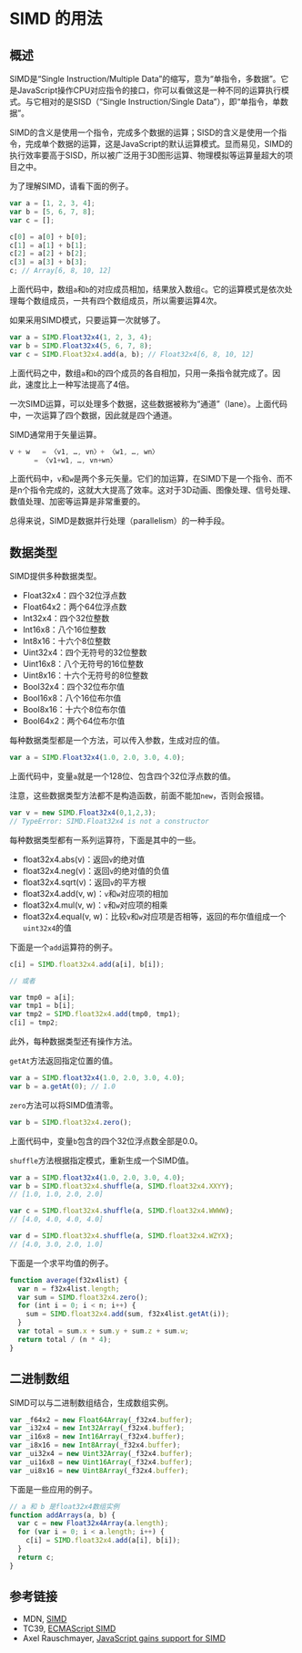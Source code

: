 # SIMD 的用法

## 概述

SIMD是“Single Instruction/Multiple Data”的缩写，意为“单指令，多数据”。它是JavaScript操作CPU对应指令的接口，你可以看做这是一种不同的运算执行模式。与它相对的是SISD（“Single Instruction/Single Data”），即“单指令，单数据”。

SIMD的含义是使用一个指令，完成多个数据的运算；SISD的含义是使用一个指令，完成单个数据的运算，这是JavaScript的默认运算模式。显而易见，SIMD的执行效率要高于SISD，所以被广泛用于3D图形运算、物理模拟等运算量超大的项目之中。

为了理解SIMD，请看下面的例子。

```javascript
var a = [1, 2, 3, 4];
var b = [5, 6, 7, 8];
var c = [];

c[0] = a[0] + b[0];
c[1] = a[1] + b[1];
c[2] = a[2] + b[2];
c[3] = a[3] + b[3];
c; // Array[6, 8, 10, 12]
```

上面代码中，数组`a`和`b`的对应成员相加，结果放入数组`c`。它的运算模式是依次处理每个数组成员，一共有四个数组成员，所以需要运算4次。

如果采用SIMD模式，只要运算一次就够了。

```javascript
var a = SIMD.Float32x4(1, 2, 3, 4);
var b = SIMD.Float32x4(5, 6, 7, 8);
var c = SIMD.Float32x4.add(a, b); // Float32x4[6, 8, 10, 12]
```

上面代码之中，数组`a`和`b`的四个成员的各自相加，只用一条指令就完成了。因此，速度比上一种写法提高了4倍。

一次SIMD运算，可以处理多个数据，这些数据被称为“通道”（lane）。上面代码中，一次运算了四个数据，因此就是四个通道。

SIMD通常用于矢量运算。

```javascript
v + w	= 〈v1, …, vn〉+ 〈w1, …, wn〉
      = 〈v1+w1, …, vn+wn〉
```

上面代码中，`v`和`w`是两个多元矢量。它们的加运算，在SIMD下是一个指令、而不是n个指令完成的，这就大大提高了效率。这对于3D动画、图像处理、信号处理、数值处理、加密等运算是非常重要的。

总得来说，SIMD是数据并行处理（parallelism）的一种手段。

## 数据类型

SIMD提供多种数据类型。

- Float32x4：四个32位浮点数
- Float64x2：两个64位浮点数
- Int32x4：四个32位整数
- Int16x8：八个16位整数
- Int8x16：十六个8位整数
- Uint32x4：四个无符号的32位整数
- Uint16x8：八个无符号的16位整数
- Uint8x16：十六个无符号的8位整数
- Bool32x4：四个32位布尔值
- Bool16x8：八个16位布尔值
- Bool8x16：十六个8位布尔值
- Bool64x2：两个64位布尔值

每种数据类型都是一个方法，可以传入参数，生成对应的值。

```javascript
var a = SIMD.Float32x4(1.0, 2.0, 3.0, 4.0);
```

上面代码中，变量`a`就是一个128位、包含四个32位浮点数的值。

注意，这些数据类型方法都不是构造函数，前面不能加`new`，否则会报错。

```javascript
var v = new SIMD.Float32x4(0,1,2,3);
// TypeError: SIMD.Float32x4 is not a constructor
```

每种数据类型都有一系列运算符，下面是其中的一些。

- float32x4.abs(v)：返回`v`的绝对值
- float32x4.neg(v)：返回`v`的绝对值的负值
- float32x4.sqrt(v)：返回`v`的平方根
- float32x4.add(v, w)：`v`和`w`对应项的相加
- float32x4.mul(v, w)：`v`和`w`对应项的相乘
- float32x4.equal(v, w)：比较`v`和`w`对应项是否相等，返回的布尔值组成一个`uint32x4`的值

下面是一个`add`运算符的例子。

```javascript
c[i] = SIMD.float32x4.add(a[i], b[i]);

// 或者

var tmp0 = a[i];
var tmp1 = b[i];
var tmp2 = SIMD.float32x4.add(tmp0, tmp1);
c[i] = tmp2;
```

此外，每种数据类型还有操作方法。

`getAt`方法返回指定位置的值。

```javascript
var a = SIMD.float32x4(1.0, 2.0, 3.0, 4.0);
var b = a.getAt(0); // 1.0
```

`zero`方法可以将SIMD值清零。

```javascript
var b = SIMD.float32x4.zero();
```

上面代码中，变量`b`包含的四个32位浮点数全部是0.0。

`shuffle`方法根据指定模式，重新生成一个SIMD值。

```javascript
var a = SIMD.float32x4(1.0, 2.0, 3.0, 4.0);
var b = SIMD.float32x4.shuffle(a, SIMD.float32x4.XXYY);
// [1.0, 1.0, 2.0, 2.0]

var c = SIMD.float32x4.shuffle(a, SIMD.float32x4.WWWW);
// [4.0, 4.0, 4.0, 4.0]

var d = SIMD.float32x4.shuffle(a, SIMD.float32x4.WZYX);
// [4.0, 3.0, 2.0, 1.0]
```

下面是一个求平均值的例子。

```javascript
function average(f32x4list) {
  var n = f32x4list.length;
  var sum = SIMD.float32x4.zero();
  for (int i = 0; i < n; i++) {
    sum = SIMD.float32x4.add(sum, f32x4list.getAt(i));
  }
  var total = sum.x + sum.y + sum.z + sum.w;
  return total / (n * 4);
}
```

## 二进制数组

SIMD可以与二进制数组结合，生成数组实例。

```javascript
var _f64x2 = new Float64Array(_f32x4.buffer);
var _i32x4 = new Int32Array(_f32x4.buffer);
var _i16x8 = new Int16Array(_f32x4.buffer);
var _i8x16 = new Int8Array(_f32x4.buffer);
var _ui32x4 = new Uint32Array(_f32x4.buffer);
var _ui16x8 = new Uint16Array(_f32x4.buffer);
var _ui8x16 = new Uint8Array(_f32x4.buffer);
```

下面是一些应用的例子。

```javascript
// a 和 b 是float32x4数组实例
function addArrays(a, b) {
  var c = new Float32x4Array(a.length);
  for (var i = 0; i < a.length; i++) {
    c[i] = SIMD.float32x4.add(a[i], b[i]);
  }
  return c;
}
```

## 参考链接

- MDN, [SIMD](https://developer.mozilla.org/en-US/docs/Web/JavaScript/Reference/Global_Objects/SIMD)
- TC39, [ECMAScript SIMD](https://github.com/tc39/ecmascript_simd)
- Axel Rauschmayer, [JavaScript gains support for SIMD](http://www.2ality.com/2013/12/simd-js.html)
